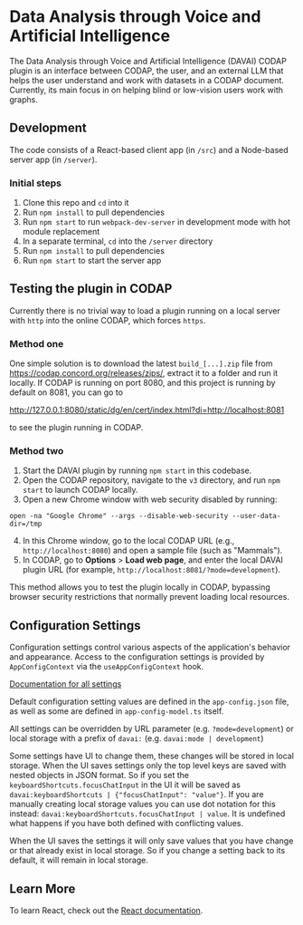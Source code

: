 # Data Analysis through Voice and Artificial Intelligence

The Data Analysis through Voice and Artificial Intelligence (DAVAI) CODAP plugin is an interface between CODAP, the user, and an external LLM that helps the user understand and work with datasets in a CODAP document. Currently, its main focus in on helping blind or low-vision users work with graphs.

## Development

The code consists of a React-based client app (in `/src`) and a Node-based server app (in `/server`).

### Initial steps

1. Clone this repo and `cd` into it
2. Run `npm install` to pull dependencies
3. Run `npm start` to run `webpack-dev-server` in development mode with hot module replacement
4. In a separate terminal, `cd` into the `/server` directory
5. Run `npm install` to pull dependencies
6. Run `npm start` to start the server app

## Testing the plugin in CODAP

Currently there is no trivial way to load a plugin running on a local server with `http` into the online CODAP, which forces `https`.

### Method one
One simple solution is to download the latest `build_[...].zip` file from https://codap.concord.org/releases/zips/, extract it to a folder and run it locally. If CODAP is running on port 8080, and this project is running by default on 8081, you can go to

http://127.0.0.1:8080/static/dg/en/cert/index.html?di=http://localhost:8081

to see the plugin running in CODAP.

### Method two

1. Start the DAVAI plugin by running `npm start` in this codebase.
2. Open the CODAP repository, navigate to the `v3` directory, and run `npm start` to launch CODAP locally.
3. Open a new Chrome window with web security disabled by running:
  ```
  open -na "Google Chrome" --args --disable-web-security --user-data-dir=/tmp
  ```
4. In this Chrome window, go to the local CODAP URL (e.g., `http://localhost:8080`) and open a sample file (such as "Mammals").
5. In CODAP, go to **Options** > **Load web page**, and enter the local DAVAI plugin URL (for example, `http://localhost:8081/?mode=development`).

This method allows you to test the plugin locally in CODAP, bypassing browser security restrictions that normally prevent loading local resources.

## Configuration Settings

Configuration settings control various aspects of the application's behavior and appearance. Access to the configuration settings is provided by `AppConfigContext` via the `useAppConfigContext` hook.

[Documentation for all settings](docs/configuration.md)

Default configuration setting values are defined in the `app-config.json` file, as well as some are defined in `app-config-model.ts` itself.

All settings can be overridden by URL parameter (e.g. `?mode=development`) or local storage with a prefix of `davai:` (e.g. `davai:mode | development`)

Some settings have UI to change them, these changes will be stored in local storage. When the UI saves settings only the top level keys are saved with nested objects in JSON format. So if you set the `keyboardShortcuts.focusChatInput` in the UI it will be saved as `davai:keyboardShortcuts | {"focusChatInput": "value"}`. If you are manually creating local storage values you can use dot notation for this instead: `davai:keyboardShortcuts.focusChatInput | value`. It is undefined what happens if you have both defined with conflicting values.

When the UI saves the settings it will only save values that you have change or that already exist in local storage. So if you change a setting back to its default, it will remain in local storage.

## Learn More

To learn React, check out the [React documentation](https://reactjs.org/).
